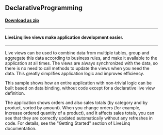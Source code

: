 ## DeclarativeProgramming
#### [Download as zip](https://downgit.github.io/#/home?url=https://github.com/GrapeCity/ComponentOne-WPF-Samples/tree/master/\NET_4.5.2\C1.WPF.DataSource\CS\LiveLinq\GettingStarted\DeclarativeProgramming)
____
#### LiveLinq live views make application development easier.
____
Live views can be used to combine data from multiple tables, group and
aggregate this data according to business rules, and make it available
to the application at all times. The views are always synchronized with
the data, so there is no need to call methods to update the views when
you need the data. This greatly simplifies application logic and
improves efficiency.

This sample shows how an entire application with non-trivial logic can
be built based on data binding, without code except for a declarative
live view definition.

The application shows orders and also sales totals (by category and by
product, sorted by amount). When you change orders (for example, increase
ordered quantity of a product), and it affects sales totals, you can see
that they are correctly updated automatically without any refreshes in code.
For details, see the "Getting Started" section of LiveLinq documentation.


